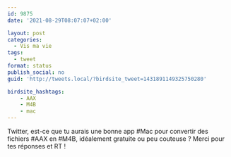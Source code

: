 ```yaml
---
id: 9875
date: '2021-08-29T08:07:07+02:00'

layout: post
categories:
  - Vis ma vie
tags:
  - tweet
format: status
publish_social: no
guid: 'http://tweets.local/?birdsite_tweet=1431891149325750280'

birdsite_hashtags:
    - AAX
    - M4B
    - mac
---
```


Twitter, est-ce que tu aurais une bonne app #Mac pour convertir des fichiers #AAX en #M4B, idéalement gratuite ou peu couteuse ? Merci pour tes réponses et RT !